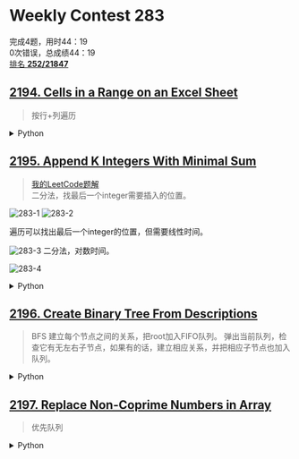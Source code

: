 # Weekly Contest 283 

完成4题，用时44：19\
0次错误，总成绩44：19\
[排名 **252/21847**](https://leetcode.com/contest/weekly-contest-283/ranking/11/)

## [2194. Cells in a Range on an Excel Sheet](https://leetcode.com/problems/cells-in-a-range-on-an-excel-sheet/)

> 按行+列遍历

<details>
    <summary> Python </summary>   
  
```python
def cellsInRange(self, s: str) -> List[str]:
        start_col, end_col = s[0], s[3]
        start_row, end_row = int(s[1]), int(s[4])
        ans = []
        for i in range(ord(start_col), ord(end_col) + 1):
            for j in range(start_row, end_row + 1):
                ans.append(chr(i) + str(j))
        return ans
```
</details>


## [2195. Append K Integers With Minimal Sum](https://leetcode.com/problems/append-k-integers-with-minimal-sum/)

> [我的LeetCode题解](https://leetcode.com/problems/append-k-integers-with-minimal-sum/discuss/1823621/Python-Explanation-with-pictures-Binary-Search)\
> 二分法，找最后一个integer需要插入的位置。
> 
![283-1](https://user-images.githubusercontent.com/38169559/156909048-7de49ab1-344a-487a-bc40-4fea6f803b73.png)
![283-2](https://user-images.githubusercontent.com/38169559/156909063-ab19cf78-4b9b-4726-8d44-d3ac2a561681.png)

遍历可以找出最后一个integer的位置，但需要线性时间。

![283-3](https://user-images.githubusercontent.com/38169559/156909065-30f7a171-91e1-48ec-8b4b-ffe73eacab95.png)
二分法，对数时间。

![283-4](https://user-images.githubusercontent.com/38169559/156909067-d544ecad-9031-42dc-a10b-6ba0e2bc5657.png)

<details>
    <summary> Python </summary>   
  
```python
def minimalKSum(self, nums: List[int], k: int) -> int:
        nums = sorted(list(set(nums)))
        n = len(nums)   
        if nums[n - 1] <= k + n:
            return (k + n) * (k + n + 1) // 2 - sum(nums)

        lft, rgt = 0, n - 1
        while rgt > lft:
            mid = (lft + rgt) // 2
            if nums[mid] - mid <= k:
                lft = mid + 1
            else:
                rgt = mid
        return (k + lft + 1) * (k + lft) // 2 - sum(nums[:lft])                                 
```
                                   
</details>

## [2196. Create Binary Tree From Descriptions](https://leetcode.com/problems/all-ancestors-of-a-node-in-a-directed-acyclic-graph/)

> BFS
> 建立每个节点之间的关系，把root加入FIFO队列。
> 弹出当前队列，检查它有无左右子节点，如果有的话，建立相应关系，并把相应子节点也加入队列。

<details>
    <summary> Python </summary>   

```python
# class TreeNode:
#     def __init__(self, val=0, left=None, right=None):
#         self.val = val
#         self.left = left
#         self.right = right
class Solution:
    def createBinaryTree(self, A: List[List[int]]) -> Optional[TreeNode]:
        lc, rc, p = collections.defaultdict(int), collections.defaultdict(int), collections.defaultdict(int)
        al, rootval = set(), -1
        for pp, cc, ss in A:
            p[cc] = pp
            if ss == 1:
                lc[pp] = cc
            else:
                rc[pp] = cc
            al.add(pp)
            al.add(cc)
        
        for a in al:
            if a not in p:
                rootval = a
                break
                
        root = TreeNode(rootval)
        dq = collections.deque()
        dq.append(root)
        dummy = TreeNode(val=None, left=root)
        while dq:
            curr = dq.popleft()
            if curr.val in lc:
                lft = TreeNode(lc[curr.val])
                curr.left = lft
                dq.append(lft)
            if curr.val in rc:
                rgt = TreeNode(rc[curr.val])
                curr.right = rgt
                dq.append(rgt)
        return dummy.left
```
  
</details>

## [2197. Replace Non-Coprime Numbers in Array](https://leetcode.com/problems/replace-non-coprime-numbers-in-array/)

> 优先队列

<details>
    <summary> Python </summary>   
  
```python
def replaceNonCoprimes(self, s: List[int]) -> List[int]:
        st = []
        for num in s:
            while st and math.gcd(st[-1], num) > 1:
                num = math.lcm(num, st.pop())
            st.append(num)
        return st

```
</details>

